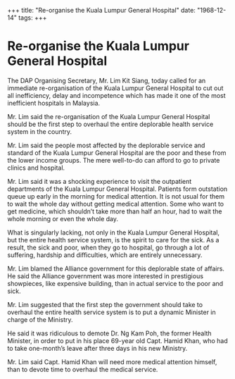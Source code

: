 +++ 
title: "Re-organise the Kuala Lumpur General Hospital"
date: "1968-12-14"
tags:
+++

# Re-organise the Kuala Lumpur General Hospital

The DAP Organising Secretary, Mr. Lim Kit Siang, today called for an immediate re-organisation of the Kuala Lumpur General Hospital to cut out all inefficiency, delay and incompetence which has made it one of the most inefficient hospitals in Malaysia.

Mr. Lim said the re-organisation of the Kuala Lumpur General Hospital should be the first step to overhaul the entire deplorable health service system in the country.

Mr. Lim said the people most affected by the deplorable service and standard of the Kuala Lumpur General Hospital are the poor and these from the lower income groups. The mere well-to-do can afford to go to private clinics and hospital.</u>

Mr. Lim said it was a shocking experience to visit the outpatient departments of the Kuala Lumpur General Hospital. Patients form outstation queue 
up early in the morning for medical attention. It is not usual for them to wait the whole day without getting medical attention. Some who want to get medicine, which shouldn’t take more than half an hour, had to wait the whole morning or even the whole day.

What is singularly lacking, not only in the Kuala Lumpur General Hospital, but the entire health service system, is the spirit to care for the sick.
As a result, the sick and poor, when they go to hospital, go through a lot of suffering, hardship and difficulties, which are entirely unnecessary.

Mr. Lim blamed the Alliance government for this deplorable state of affairs. He said the Alliance government was more interested in prestigious showpieces, like expensive building, than in actual service to the poor and sick.

Mr. Lim suggested that the first step the government should take to overhaul the entire health service system is to put a dynamic Minister in charge of the Ministry.

He said it was ridiculous to demote Dr. Ng Kam Poh, the former Health Minister, in order to put in his place 69-year old Capt. Hamid Khan, who had to take one-month’s leave after three days in his new Ministry.

Mr. Lim said Capt. Hamid Khan will need more medical attention himself, than to devote time to overhaul the medical service.
 
